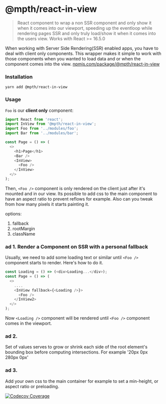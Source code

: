 # @mpth/react-in-view
> React component to wrap a non SSR component and only show it when it comes into our viewport, speeding up the eventloop while rendering pages SSR and only truly load/show it when it comes into the users view. Works with React >= 16.5.0

When working with Server Side Rendering(SSR) enabled apps, you have to deal with client only components. This wrapper makes it simple to work with those components when you wanted to load data and or when the component comes into the view.
[npmjs.com/package/@mpth/react-in-view](https://www.npmjs.com/package/@mpth/react-in-view)

### Installation

```
yarn add @mpth/react-in-view
```

### Usage

`Foo` is our **client only** component:

```js
import React from 'react';
import InView from '@mpth/react-in-view';
import Foo from '../modules/foo';
import Bar from '../modules/bar';

const Page = () => (
  <>
    <h1>Page</h1>
    <Bar />
    <InView>
      <Foo />
    </InView>
  </>
);
```

Then, `<Foo />` component is only rendered on the client just after it's mounted and in our view. Its possible to add css to the main component to have an aspect ratio to prevent reflows for example. Also can you tweak from how many pixels it starts painting it.

options:

1. fallback
2. rootMargin
3. className

### ad 1. Render a Component on SSR with a personal fallback

Usually, we need to add some loading text or similar until `<Foo />` component starts to render. Here's how to do it.

```js
const Loading = () => (<div>Loading...</div>);
const Page = () => (
  <>
    ....
    <InView fallback={<Loading />}>
      <Foo />
    </InView2>
  </>
);
```

Now `<Loading />` component will be rendered until `<Foo />` component comes in the viewport.

### ad 2.
Set of values serves to grow or shrink each side of the root element's bounding box before computing intersections. For example '20px 0px 280px 0px'

### ad 3. 
Add your own css to the main container for example to set a min-height, or aspect ratio or preloading.

[![Codecov Coverage](https://img.shields.io/codecov/c/github/maapteh/react-in-view/master.svg?style=flat-square)](https://codecov.io/gh/maapteh/react-in-view/)

